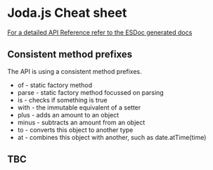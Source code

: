 Joda.js Cheat sheet
=============================================

[For a detailed API Reference refer to the ESDoc generated docs](https://doc.esdoc.org/github.com/pithu/joda-js/)  

## Consistent method prefixes

The API is using a consistent method prefixes.

- of - static factory method
- parse - static factory method focussed on parsing
- is - checks if something is true
- with - the immutable equivalent of a setter
- plus - adds an amount to an object
- minus - subtracts an amount from an object
- to - converts this object to another type
- at - combines this object with another, such as date.atTime(time)

## TBC